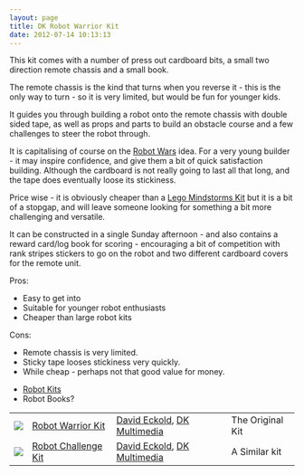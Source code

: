```yaml
---
layout: page
title: DK Robot Warrior Kit
date: 2012-07-14 10:13:13
---
```

<p>This kit comes with a number of press out cardboard bits, a small two direction remote chassis and a small book.
</p>
<p>The remote chassis is the kind that turns when you reverse it - this is the only way to turn - so it is very limited, but would be fun for younger kids.
</p>
<p>It guides you through building a robot onto the remote chassis with double sided tape, as well as props and parts to build an obstacle course and a few challenges to steer the robot through.
</p>
<p>It is capitalising of course on the <a class="wiki" href="/wiki/robot_wars.html" title="The british robot smashing TV series.">Robot Wars</a> idea. For a very young builder - it may inspire confidence, and give them a bit of quick satisfaction building. Although the cardboard is not really going to last all that long, and the tape does eventually loose its stickiness.
</p>
<p>Price wise - it is obviously cheaper than a <a class="wiki" href="/wiki/lego_rcx.html" title="The Lego RCX">Lego Mindstorms Kit</a> but it is a bit of a stopgap, and will leave someone looking for something a bit more challenging and versatile.
</p>
<p>It can be constructed in a single Sunday afternoon - and also contains a reward card/log book for scoring - encouraging a bit of competition with rank stripes stickers to go on the robot and two different cardboard covers for the remote unit.
</p>
<p>Pros:
</p>
<ul><li> Easy to get into
</li><li> Suitable for younger robot enthusiasts
</li><li> Cheaper than large robot kits
</li></ul><p>Cons:
</p>
<ul><li> Remote chassis is very limited.
</li><li> Sticky tape looses stickiness very quickly.
</li><li> While cheap - perhaps not that good value for money.
</li></ul><p>
</p>
<ul><li> <a class="wiki" href="/wiki/robot_kits.html" title="Robot Kits">Robot Kits</a>
</li><li> Robot Books<a class="wiki wikinew for-review" title="Create page: Robot Books">?</a>
</li></ul><p>
</p>
<table class="normal" id="fancytable_1"> <tr> <td class="odd"> <a class="internal" href="dirlink99"> <img class="img-responsive" src="image130"/> </a> </td> <td class="odd"> <a class="wiki" href="tiki-directory_redirect.php?siteId=99" rel="">Robot Warrior Kit</a> </td> <td class="odd"> <a class="wiki" href="tiki-directory_redirect.php?siteId=100" rel="">David Eckold</a>, <a class="wiki" href="tiki-directory_redirect.php?siteId=101" rel="">DK Multimedia</a> </td> <td class="odd"> The Original Kit</td> </tr> <tr> <td class="even"> <a class="internal" href="dirlink102"> <img class="img-responsive" src="image129"/> </a> </td> <td class="even"> <a class="wiki" href="tiki-directory_redirect.php?siteId=102" rel="">Robot Challenge Kit</a> </td> <td class="even"> <a class="wiki" href="tiki-directory_redirect.php?siteId=100" rel="">David Eckold</a>, <a class="wiki" href="tiki-directory_redirect.php?siteId=101" rel="">DK Multimedia</a> </td> <td class="even"> A Similar kit</td> </tr> </table>
